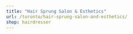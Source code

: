 ```yaml
---
title: "Hair Sprung Salon & Esthetics"
url: /toronto/hair-sprung-salon-and-esthetics/
shop: hairdresser
---
```

